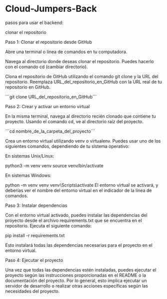 # Cloud-Jumpers-Back

pasos para usar el backend:

clonar el repositorio

Paso 1: Clonar el repositorio desde GitHub

Abre una terminal o línea de comandos en tu computadora.

Navega al directorio donde deseas clonar el repositorio. Puedes hacerlo con el comando cd (cambiar directorio).

Clona el repositorio de GitHub utilizando el comando git clone y la URL del repositorio. Reemplaza URL_del_repositorio_en_GitHub con la URL real de tu repositorio en GitHub.

´´´git clone URL_del_repositorio_en_GitHub´´´

Paso 2: Crear y activar un entorno virtual

En la misma terminal, navega al directorio recién clonado que contiene tu proyecto. Usando el comando cd, ve al directorio raíz del proyecto.

´´´cd nombre_de_la_carpeta_del_proyecto´´´

Crea un entorno virtual utilizando venv o virtualenv. Puedes usar uno de los siguientes comandos, dependiendo de tu sistema operativo:

En sistemas Unix/Linux:

python3 -m venv venv
source venv/bin/activate

En sistemas Windows:

python -m venv venv
venv\Scripts\activate
El entorno virtual se activará, y deberías ver el nombre del entorno virtual en el indicador de la línea de comandos.

Paso 3: Instalar dependencias

Con el entorno virtual activado, puedes instalar las dependencias del proyecto desde el archivo requirements.txt que se encuentra en el repositorio. Ejecuta el siguiente comando:

pip install -r requirements.txt

Esto instalará todas las dependencias necesarias para el proyecto en el entorno virtual.

Paso 4: Ejecutar el proyecto

Una vez que todas las dependencias estén instaladas, puedes ejecutar el proyecto según las instrucciones proporcionadas en el README o la documentación del proyecto. Por lo general, esto implica ejecutar un servidor de desarrollo o realizar otras acciones específicas según las necesidades del proyecto.
